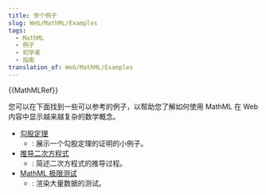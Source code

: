 ```yaml
---
title: 举个例子
slug: Web/MathML/Examples
tags:
  - MathML
  - 例子
  - 初学者
  - 指南
translation_of: Web/MathML/Examples
---
```

{{MathMLRef}}

您可以在下面找到一些可以参考的例子，以帮助您了解如何使用 MathML 在 Web 内容中显示越来越复杂的数学概念。

- [勾股定理](/zh-CN/docs/Web/MathML/Examples/MathML_Pythagorean_Theorem)
  - : 展示一个勾股定理的证明的小例子。
- [推导二次方程式](/zh-CN/docs/Web/MathML/Examples/Deriving_the_Quadratic_Formula)
  - : 简述二次方程式的推导过程。
- [MathML 极限测试](/zh-CN/docs/Mozilla/MathML_Project/MathML_Torture_Test)
  - : 渲染大量数据的测试。
